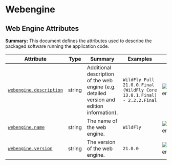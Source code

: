 <!-- NOTE: THIS FILE IS AUTOGENERATED. DO NOT EDIT BY HAND. -->
<!-- see templates/registry/markdown/attribute_namespace.md.j2 -->

# Webengine

## Web Engine Attributes

**Summary:** This document defines the attributes used to describe the packaged software running the application code.

| Attribute | Type | Summary | Examples | Stability |
|---|---|---|---|---|
| <a id="webengine-description" href="#webengine-description">`webengine.description`</a> | string | Additional description of the web engine (e.g. detailed version and edition information). | `WildFly Full 21.0.0.Final (WildFly Core 13.0.1.Final) - 2.2.2.Final` | ![Development](https://img.shields.io/badge/-development-blue) |
| <a id="webengine-name" href="#webengine-name">`webengine.name`</a> | string | The name of the web engine. | `WildFly` | ![Development](https://img.shields.io/badge/-development-blue) |
| <a id="webengine-version" href="#webengine-version">`webengine.version`</a> | string | The version of the web engine. | `21.0.0` | ![Development](https://img.shields.io/badge/-development-blue) |
